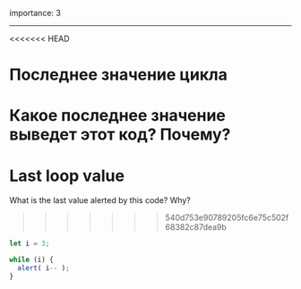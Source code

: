 importance: 3

---

<<<<<<< HEAD
# Последнее значение цикла

Какое последнее значение выведет этот код? Почему?
=======
# Last loop value

What is the last value alerted by this code? Why?
>>>>>>> 540d753e90789205fc6e75c502f68382c87dea9b

```js
let i = 3;

while (i) {
  alert( i-- );
}
```
